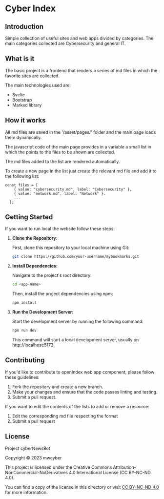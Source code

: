 # Cyber Index

## Introduction

Simple collection of useful sites and web apps divided by categories.
The main categories collected are Cybersecurity and general IT.

## What is it

The basic project is a frontend that renders a series of md files in which the favorite sites are collected.

The main technologies used are:
- Svelte
- Bootstrap
- Marked library

## How it works

All md files are saved in the '/asset/pages/' folder and the main page loads them dynamically.

The javascript code of the main page provides in a variable a small list in which the points to the files to be shown are collected.

The md files added to the list are rendered automatically.

To create a new page in the list just create the relevant md file and add it to the following list:

```
const files = [
    { value: "cybersecurity.md", label: "Cybersecurity" },
    { value: "network.md", label: "Network" }.
    ...
  ];
```

## Getting Started

If you want to run local the website follow these steps:

1. **Clone the Repository:**

   First, clone this repository to your local machine using Git:

   ```bash
   git clone https://github.com/your-username/mybookmarks.git
   ```

2. **Install Dependencies:**

   Navigate to the project's root directory:

   ```bash
   cd <app-name>
   ```

   Then, install the project dependencies using npm:

   ```bash
   npm install
   ```

3. **Run the Development Server:**

   Start the development server by running the following command:

   ```bash
   npm run dev
   ```

   This command will start a local development server, usually on http://localhost:5173.

## Contributing

If you'd like to contribute to openIndex web app component, please follow these guidelines:

1. Fork the repository and create a new branch.
2. Make your changes and ensure that the code passes linting and testing.
3. Submit a pull request.

If you want to edit the contents of the lists to add or remove a resource:
1. Edit the corresponding md file respecting the format
2. Submit a pull request

## License
Project cyberNewsBot

Copyright © 2023 mwcyber

This project is licensed under the Creative Commons
Attribution-NonCommercial-NoDerivatives 4.0 International License (CC BY-NC-ND 4.0).

You can find a copy of the license in this directory or visit [CC BY-NC-ND 4.0](https://creativecommons.org/licenses/by-nc-nd/4.0/) for more information.